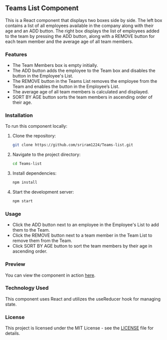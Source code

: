 ## Teams List Component

This is a React component that displays two boxes side by side. The left box contains a list of all employees available in the company along with their age and an ADD button. The right box displays the list of employees added to the team by pressing the ADD button, along with a REMOVE button for each team member and the average age of all team members.

### Features

- The Team Members box is empty initially.
- The ADD button adds the employee to the Team box and disables the button in the Employee's List.
- The REMOVE button in the Teams List removes the employee from the Team and enables the button in the Employee’s List.
- The average age of all team members is calculated and displayed.
- SORT BY AGE button sorts the team members in ascending order of their age.

### Installation

To run this component locally:

1. Clone the repository:

   ```bash
   git clone https://github.com/sriram1224/Teams-list.git
   ```

2. Navigate to the project directory:

   ```bash
   cd Teams-list
   ```

3. Install dependencies:

   ```bash
   npm install
   ```

4. Start the development server:

   ```bash
   npm start
   ```

### Usage

- Click the ADD button next to an employee in the Employee's List to add them to the Team.
- Click the REMOVE button next to a team member in the Team List to remove them from the Team.
- Click SORT BY AGE button to sort the team members by their age in ascending order.

### Preview

You can view the component in action [here](https://github.com/sriram1224/Teams-list).



### Technology Used

This component uses React and utilizes the useReducer hook for managing state.

### License

This project is licensed under the MIT License - see the [LICENSE](LICENSE) file for details.
